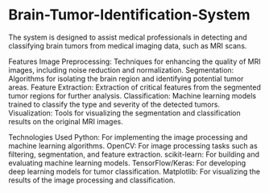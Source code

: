 # Brain-Tumor-Identification-System

The system is designed to assist medical professionals in detecting and classifying brain tumors from medical imaging data, such as MRI scans.

Features
Image Preprocessing: Techniques for enhancing the quality of MRI images, including noise reduction and normalization.
Segmentation: Algorithms for isolating the brain region and identifying potential tumor areas.
Feature Extraction: Extraction of critical features from the segmented tumor regions for further analysis.
Classification: Machine learning models trained to classify the type and severity of the detected tumors.
Visualization: Tools for visualizing the segmentation and classification results on the original MRI images.

Technologies Used
Python: For implementing the image processing and machine learning algorithms.
OpenCV: For image processing tasks such as filtering, segmentation, and feature extraction.
scikit-learn: For building and evaluating machine learning models.
TensorFlow/Keras: For developing deep learning models for tumor classification.
Matplotlib: For visualizing the results of the image processing and classification.
